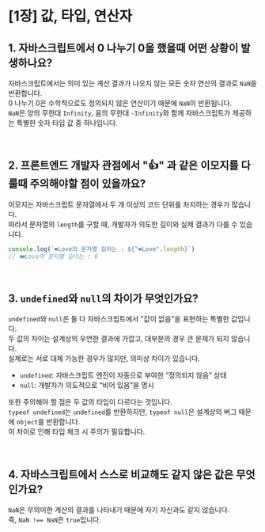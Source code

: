 # [1장] 값, 타입, 연산자

## 1. 자바스크립트에서 0 나누기 0을 했을때 어떤 상황이 발생하나요?

자바스크립트에서는 의미 있는 계산 결과가 나오지 않는 모든 숫자 연산의 결과로 `NaN`을 반환합니다.  
0 나누기 0은 수학적으로도 정의되지 않은 연산이기 때문에 `NaN`이 반환됩니다.  
`NaN`은 양의 무한대 `Infinity`, 음의 무한대 `-Infinity`와 함께 자바스크립트가 제공하는 특별한 숫자 타입 값 중 하나입니다.


<br />

## 2. 프론트엔드 개발자 관점에서 "👍" 과 같은 이모지를 다룰때 주의해야할 점이 있을까요?

이모지는 자바스크립트 문자열에서 두 개 이상의 코드 단위를 차지하는 경우가 많습니다.  
따라서 문자열의 `length`를 구할 때, 개발자가 의도한 길이와 실제 결과가 다를 수 있습니다.

```js
console.log(`❤️Love의 문자열 길이는 : ${"❤️Love".length}`)
// ❤️Love의 문자열 길이는 : 6
```

<br />

## 3. `undefined`와 `null`의 차이가 무엇인가요?

`undefined`와 `null`은 둘 다 자바스크립트에서 "값이 없음"을 표현하는 특별한 값입니다.  
두 값의 차이는 설계상의 우연한 결과에 가깝고, 대부분의 경우 큰 문제가 되지 않습니다.  
실제로는 서로 대체 가능한 경우가 많지만, 의미상 차이가 있습니다.

- `undefined`: 자바스크립트 엔진이 자동으로 부여한 “정의되지 않음” 상태  
- `null`: 개발자가 의도적으로 “비어 있음”을 명시  

또한 주의해야 할 점은 두 값의 타입이 다르다는 것입니다.  
`typeof undefined`는 `undefined`를 반환하지만, `typeof null`은 설계상의 버그 때문에 `object`를 반환합니다.  
이 차이로 인해 타입 체크 시 주의가 필요합니다.

<br />

## 4. 자바스크립트에서 스스로 비교해도 같지 않은 값은 무엇인가요?
`NaN`은 무의미한 계산의 결과를 나타내기 때문에 자기 자신과도 같지 않습니다.  
즉, `NaN !== NaN`은 `true`입니다.
